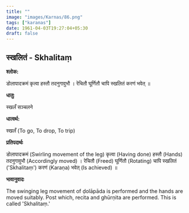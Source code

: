 ```yaml
---
title: ""
image: "images/Karnas/86.png"
tags: ["karanas"]
date: 1961-04-03T19:27:04+05:30
draft: false
---
```


## स्खलितं - Skhalitaṃ

**श्लोक:**

डोलापादक्रमं कृत्वा हस्तौ तदनुगावुभौ । रेचितौ घूर्णितौ चापि स्खलितं करणं भवेत् ॥

**धातुः**

स्खलँ सञ्चलने

**धात्वर्थ:**

स्खलँ (To go, To drop, To trip)

**प्रतिपदार्थः**

डोलापादक्रमं (Swirling movement of the leg) कृत्वा (Having done) हस्तौ (Hands) तदनुगावुभौ (Accordingly moved) । रेचितौ (Freed) घूर्णितौ (Rotating) चापि स्खलितं ('Skhalitaṃ') करणं (Karaṇa) भवेत् (Is achieved) ॥

**भावानुवादः**

The swinging leg movement of ḍolāpāda is performed and the hands are moved suitably. Post which, recita and ghūrṇita are performed. This is called 'Skhalitaṃ.'
